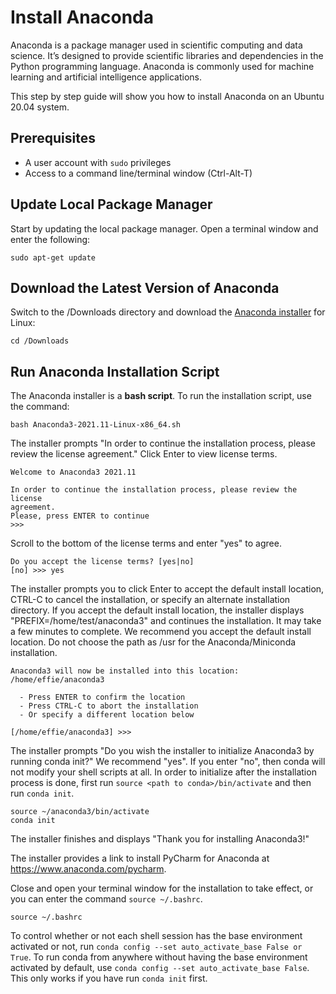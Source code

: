 # Install Anaconda

Anaconda is a package manager used in scientific computing and data science. It’s designed to provide scientific libraries and dependencies in the Python programming language. Anaconda is commonly used for machine learning and artificial intelligence applications.

This step by step guide will show you how to install Anaconda on an Ubuntu 20.04 system.

## Prerequisites

- A user account with `sudo` privileges
- Access to a command line/terminal window (Ctrl-Alt-T)

## Update Local Package Manager

Start by updating the local package manager. Open a terminal window and enter the following:

```none
sudo apt-get update
```

## Download the Latest Version of Anaconda

Switch to the /Downloads directory and download the [Anaconda installer](https://www.anaconda.com/products/individual#linux) for Linux:

```none
cd /Downloads
```

## Run Anaconda Installation Script

The Anaconda installer is a **bash script**. To run the installation script, use the command:

```none
bash Anaconda3-2021.11-Linux-x86_64.sh
```

The installer prompts "In order to continue the installation process, please review the license agreement." Click Enter to view license terms.

```none
Welcome to Anaconda3 2021.11

In order to continue the installation process, please review the license
agreement.
Please, press ENTER to continue
>>>
```

Scroll to the bottom of the license terms and enter "yes" to agree.

```none
Do you accept the license terms? [yes|no]
[no] >>> yes
```

The installer prompts you to click Enter to accept the default install location, CTRL-C to cancel the installation, or specify an alternate installation directory. If you accept the default install location, the installer displays "PREFIX=/home/test/anaconda3" and continues the installation. It may take a few minutes to complete. We recommend you accept the default install location. Do not choose the path as /usr for the Anaconda/Miniconda installation.

```none
Anaconda3 will now be installed into this location:
/home/effie/anaconda3

  - Press ENTER to confirm the location
  - Press CTRL-C to abort the installation
  - Or specify a different location below

[/home/effie/anaconda3] >>>
```

The installer prompts "Do you wish the installer to initialize Anaconda3 by running conda init?" We recommend "yes". If you enter "no", then conda will not modify your shell scripts at all. In order to initialize after the installation process is done, first run `source <path to conda>/bin/activate` and then run `conda init`.

```none
source ~/anaconda3/bin/activate
conda init
```

The installer finishes and displays "Thank you for installing Anaconda3!"

The installer provides a link to install PyCharm for Anaconda at https://www.anaconda.com/pycharm.

Close and open your terminal window for the installation to take effect, or you can enter the command `source ~/.bashrc`.

```none
source ~/.bashrc
```

To control whether or not each shell session has the base environment activated or not, run `conda config --set auto_activate_base False or True`. To run conda from anywhere without having the base environment activated by default, use `conda config --set auto_activate_base False`. This only works if you have run `conda init` first.
